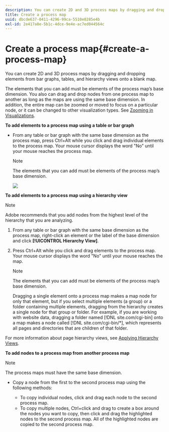 ```yaml
---
description: You can create 2D and 3D process maps by dragging and dropping elements from bar graphs, tables, and hierarchy views onto a blank map.
title: Create a process map
uuid: dbcde637-0411-4296-99ca-5510e0285e4b
exl-id: 2e417a8e-5b1c-4dce-9e4e-ac7ed044564c
---
```

# Create a process map{#create-a-process-map}

You can create 2D and 3D process maps by dragging and dropping elements from bar graphs, tables, and hierarchy views onto a blank map.

 The elements that you can add must be elements of the process map’s base dimension. You also can drag and drop nodes from one process map to another as long as the maps are using the same base dimension. In addition, the entire map can be zoomed or moved to focus on a particular node, or it can be changed to other visualization types. See [Zooming in Visualizations](../../../../home/c-get-started/c-vis/c-zoom-vis.md#concept-7e33670bb5344f78a316f1a84cc20530).

**To add elements to a process map using a table or bar graph**

* From any table or bar graph with the same base dimension as the process map, press Ctrl+Alt while you click and drag individual elements to the process map. Your mouse cursor displays the word "No" until your mouse reaches the process map.

  >[!NOTE]
  >
  >The elements that you can add must be elements of the process map’s base dimension.

  ![](assets/vis_2DProcessMap_addPages.png)

**To add elements to a process map using a hierarchy view**

>[!NOTE]
>
>Adobe recommends that you add nodes from the highest level of the hierarchy that you are analyzing.

1. From any table or bar graph with the same base dimension as the process map, right-click an element or the label of the base dimension and click **[!UICONTROL Hierarchy View]**. 
1. Press Ctrl+Alt while you click and drag elements to the process map. Your mouse cursor displays the word "No" until your mouse reaches the map.

   >[!NOTE]
   >
   >The elements that you can add must be elements of the process map’s base dimension.

   Dragging a single element onto a process map makes a map node for only that element, but if you select multiple elements (a group) or a folder containing multiple elements, dragging from the hierarchy creates a single node for that group or folder. For example, if you are working with website data, dragging a folder named [!DNL site.com/cgi-bin] onto a map makes a node called [!DNL site.com/cgi-bin/*], which represents all pages and directories that are children of that folder.

For more information about page hierarchy views, see [Applying Hierarchy Views](../../../../home/c-get-started/c-analysis-vis/c-tables/c-hier-vews.md#concept-b461183424a841eb94f8143a0eaf9bff).

**To add nodes to a process map from another process map**

>[!NOTE]
>
>The process maps must have the same base dimension.

* Copy a node from the first to the second process map using the following methods:

    * To copy individual nodes, click and drag each node to the second process map. 
    * To copy multiple nodes, Ctrl+click and drag to create a box around the nodes you want to copy, then click and drag the highlighted nodes to the second process map. All of the highlighted nodes are copied to the second process map.
